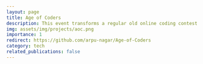 ```yaml
---
layout: page
title: Age of Coders
description: This event transforms a regular old online coding contest into an Age of Empires style battle of wits.
img: assets/img/projects/aoc.png
importance: 1
redirect: https://github.com/arpu-nagar/Age-of-Coders
category: tech
related_publications: false
---
```




